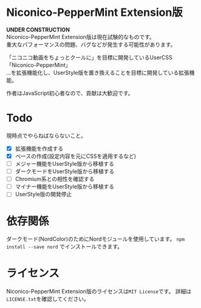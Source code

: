 # Niconico-PepperMint Extension版
**UNDER CONSTRUCTION**  
Niconico-PepperMint Extension版は現在試験的なものです。  
重大なパフォーマンスの問題、バグなどが発生する可能性があります。

「ニコニコ動画をちょっとクールに」を目標に開発しているUserCSS「Niconico-PepperMint」  
...を拡張機能化し、UserStyle版を置き換えることを目標に開発している拡張機能。

作者はJavaScript初心者なので、貢献は大歓迎です。  

# Todo
現時点でやらねばならないこと。  
- [x] 拡張機能を作成する
- [x] ベースの作成(設定内容を元にCSSを適用するなど)
- [ ] メジャー機能をUserStyle版から移植する
- [ ] ダークモードをUserStyle版から移植する
- [ ] Chromium系との相性を確認する
- [ ] マイナー機能をUserStyle版から移植する
- [ ] UserStyle版の開発停止

# 依存関係
ダークモード(NordColor)のためにNordモジュールを使用しています。
``npm install --save nord`` でインストールできます。

# ライセンス
Niconico-PepperMint Extension版のライセンスは``MIT License``です。
詳細は``LICENSE.txt``を確認してください。
